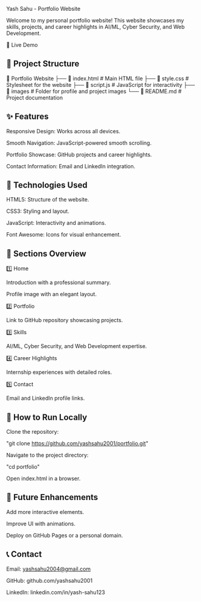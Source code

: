 Yash Sahu - Portfolio Website

Welcome to my personal portfolio website! This website showcases my skills, projects, and career highlights in AI/ML, Cyber Security, and Web Development.

📌 Live Demo



## 📁 Project Structure
📂 Portfolio Website
├── 📄 index.html      # Main HTML file
├── 🎨 style.css      # Stylesheet for the website
├── 📜 script.js      # JavaScript for interactivity
├── 📂 images         # Folder for profile and project images
└── 📄 README.md      # Project documentation

## ✨ Features

Responsive Design: Works across all devices.

Smooth Navigation: JavaScript-powered smooth scrolling.

Portfolio Showcase: GitHub projects and career highlights.

Contact Information: Email and LinkedIn integration.

## 🔧 Technologies Used

HTML5: Structure of the website.

CSS3: Styling and layout.

JavaScript: Interactivity and animations.

Font Awesome: Icons for visual enhancement.

## 📜 Sections Overview

1️⃣ Home

Introduction with a professional summary.

Profile image with an elegant layout.

2️⃣ Portfolio

Link to GitHub repository showcasing projects.

3️⃣ Skills

AI/ML, Cyber Security, and Web Development expertise.

4️⃣ Career Highlights

Internship experiences with detailed roles.

5️⃣ Contact

Email and LinkedIn profile links.

## 🚀 How to Run Locally

Clone the repository:

"git clone https://github.com/yashsahu2001/portfolio.git"

Navigate to the project directory:

"cd portfolio"

Open index.html in a browser.

## 📢 Future Enhancements

Add more interactive elements.

Improve UI with animations.

Deploy on GitHub Pages or a personal domain.

## 📞 Contact

Email: yashsahu2004@gmail.com

GitHub: github.com/yashsahu2001

LinkedIn: linkedin.com/in/yash-sahu123

